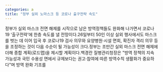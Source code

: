```yaml
---
categories: a
title: "정부 실외 노마스크 등 코로나 출구전략 속도"
---
```

정부가 실외 마스크 전면 해제를 시작으로 남은 방역정책들도 완화해 나가면서 코로나19 ‘출구전략’에 한층 속도를 낼 전망이다.26일부터 50인 이상 실외 행사에서도 마스크를 벗는 데 이어 입국 후 코로나19 검사 의무와 요양병원·시설 면회, 확진자 격리 의무 등을 조정하는 것이 다음 수순이 될 가능성이 크다.정부는 조만간 실외 마스크 전면 해제에 더해 종합 계획(로드맵)을 제시할 계획이다.백경란 질병관리청장은 "방역 정책의 지속 가능성과 국민 수용성 면에서 규제보다는 권고·참여에 따른 방역수칙 생활화가 중요하다"며 방역 완화 기조를